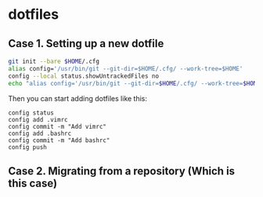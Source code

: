 # dotfiles


## Case 1. Setting up a new dotfile
```sh
git init --bare $HOME/.cfg
alias config='/usr/bin/git --git-dir=$HOME/.cfg/ --work-tree=$HOME'
config --local status.showUntrackedFiles no
echo "alias config='/usr/bin/git --git-dir=$HOME/.cfg/ --work-tree=$HOME'" >> $HOME/.zshrc
```

Then you can start adding dotfiles like this:
```
config status
config add .vimrc
config commit -m "Add vimrc"
config add .bashrc
config commit -m "Add bashrc"
config push
```

## Case 2. Migrating from a repository (Which is this case)
